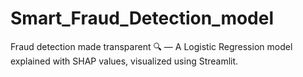 # Smart_Fraud_Detection_model
Fraud detection made transparent 🔍 — A Logistic Regression model explained with SHAP values, visualized using Streamlit.
